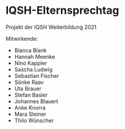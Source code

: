 # IQSH-Elternsprechtag

Projekt der IQSH Weiterbildung 2021

Mitwirkende:
  * Bianca Blank
  * Hannah Meenke
  * Nino Kappler
  * Sascha Ludwig
  * Sebastian Fischer
  * Sönke Raav
  * Uta Brauer
  * Stefan Basler
  * Johannes Blauert
  * Anke Knorra
  * Mara Steiner
  * Thilo Wünscher
